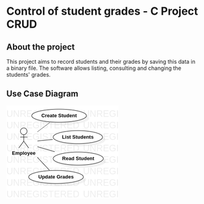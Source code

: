 # Control of student grades - C Project CRUD

## About the project

This project aims to record students and their grades by saving this data in a binary file. The software allows listing, consulting and changing the students' grades.

## Use Case Diagram

![use case](https://github.com/mateuspsm/CRUD-C/blob/master/UseCase/use-case-v1.0.png)